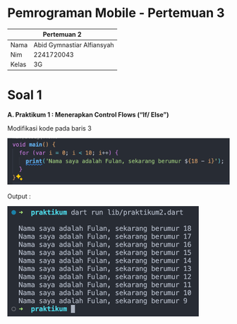# Pemrograman Mobile - Pertemuan 3

<table>
    <thead>
        <th style="text-align: center;" colspan="2">Pertemuan 2</th>
    </thead>
    <tbody>
        <tr>
            <td>Nama</td>
            <td>Abid Gymnastiar Alfiansyah</td>
        </tr>
        <tr>
            <td>Nim</td>
            <td>2241720043</td>
        </tr>
        <tr>
            <td>Kelas</td>
            <td>3G</td>
        </tr>
    </tbody>
</table>

 
# Soal 1

<b>A. Praktikum 1 : Menerapkan Control Flows (“If/ Else”)</b>

Modifikasi kode pada baris 3

![kode soal no 1](../../docs/pertemuan_02_1.png)

Output :

![hasil kode soal no 1](../../docs/pertemuan_02_2.png)